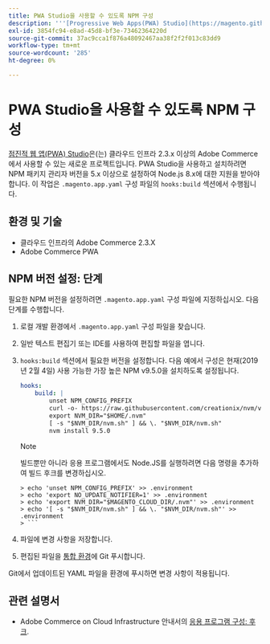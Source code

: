 ```yaml
---
title: PWA Studio을 사용할 수 있도록 NPM 구성
description: '''[Progressive Web Apps(PWA) Studio](https://magento.github.io/pwa-studio/)는 Adobe Commerce on cloud infrastructure 2.3.x 이상에서 사용할 수 있는 새 프로젝트입니다. PWA Studio을 사용하고 설치하려면 NPM 패키지 관리자 버전을 5.x 이상으로 설정하여 Node.js 8.x에 대한 지원을 받아야 합니다. 이 작업은 ".magento.app.yaml" 구성 파일의 "hooks:build" 섹션에서 수행됩니다.'
exl-id: 3854fc94-e8ad-45d8-bf3e-73462364220d
source-git-commit: 37ac9cca1f876a48092467aa38f2f2f013c83dd9
workflow-type: tm+mt
source-wordcount: '285'
ht-degree: 0%

---
```


# PWA Studio을 사용할 수 있도록 NPM 구성

[점진적 웹 앱(PWA) Studio](https://magento.github.io/pwa-studio/)은(는) 클라우드 인프라 2.3.x 이상의 Adobe Commerce에서 사용할 수 있는 새로운 프로젝트입니다. PWA Studio을 사용하고 설치하려면 NPM 패키지 관리자 버전을 5.x 이상으로 설정하여 Node.js 8.x에 대한 지원을 받아야 합니다. 이 작업은 `.magento.app.yaml` 구성 파일의 `hooks:build` 섹션에서 수행됩니다.

## 환경 및 기술

* 클라우드 인프라의 Adobe Commerce 2.3.X
* Adobe Commerce PWA

## NPM 버전 설정: 단계

필요한 NPM 버전을 설정하려면 `.magento.app.yaml` 구성 파일에 지정하십시오. 다음 단계를 수행합니다.

1. 로컬 개발 환경에서 `.magento.app.yaml` 구성 파일을 찾습니다.
1. 일반 텍스트 편집기 또는 IDE를 사용하여 편집할 파일을 엽니다.
1. `hooks:build` 섹션에서 필요한 버전을 설정합니다. 다음 예에서 구성은 현재(2019년 2월 4일) 사용 가능한 가장 높은 NPM v9.5.0을 설치하도록 설정됩니다.

   ```yaml
   hooks:
       build: |
           unset NPM_CONFIG_PREFIX
           curl -o- https://raw.githubusercontent.com/creationix/nvm/v0.33.8/install.sh | bash
           export NVM_DIR="$HOME/.nvm"
           [ -s "$NVM_DIR/nvm.sh" ] && \. "$NVM_DIR/nvm.sh"
           nvm install 9.5.0
   ```

   >[!NOTE]
   >
   >빌드뿐만 아니라 응용 프로그램에서도 Node.JS를 실행하려면 다음 명령을 추가하여 빌드 후크를 변경하십시오.
   > 
   ```
   > echo 'unset NPM_CONFIG_PREFIX' >> .environment
   > echo 'export NO_UPDATE_NOTIFIER=1' >> .environment
   > echo 'export NVM_DIR="$MAGENTO_CLOUD_DIR/.nvm"' >> .environment
   > echo '[ -s "$NVM_DIR/nvm.sh" ] && \. "$NVM_DIR/nvm.sh"' >> .environment
   > ```

1. 파일에 변경 사항을 저장합니다.
1. 편집된 파일을 [통합 환경](/help/announcements/adobe-commerce-announcements/integration-environment-enhancement-request-pro-and-starter.md)에 Git 푸시합니다.

Git에서 업데이트된 YAML 파일을 환경에 푸시하면 변경 사항이 적용됩니다.

## 관련 설명서

* Adobe Commerce on Cloud Infrastructure 안내서의 [응용 프로그램 구성: 후크](https://experienceleague.adobe.com/docs/commerce-cloud-service/user-guide/configure/app/properties/hooks-property.html).
